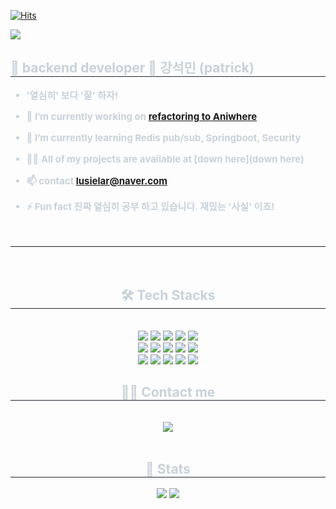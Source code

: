 [![Hits](https://hits.seeyoufarm.com/api/count/incr/badge.svg?url=https%3A%2F%2Fgithub.com%2Fptrgonow%2Fhit-counter&count_bg=%236BCF20&title_bg=%23D74B4B&icon=git.svg&icon_color=%23E7E7E7&title=ptr&edge_flat=false)](https://hits.seeyoufarm.com)

<div>
    <img src="https://capsule-render.vercel.app/api?type=rounded&color=9ba0ab&height=240&text=patrick&animation=&fontColor=ffffff&fontSize=40" />
    </div>
    <div> 
    <h2 style="border-bottom: 1px solid #21262d; color: #c9d1d9;"> 👋 backend developer 👋 강석민 (patrick) </h2>  
    <div style="font-weight: 700; font-size: 15px; text-align: left; color: #c9d1d9;">
     
- **'열심히' 보다 '잘' 하자!**
   
- 🔭 I’m currently working on [refactoring to Aniwhere](https://github.com/ptrgonow/aniwhere-ver-2.git)

- 🌱 I’m currently learning **Redis pub/sub, Springboot, Security**

- 👨‍💻 All of my projects are available at [down here](down here)

- 📫 contact **lusielar@naver.com** </li>

- ⚡ Fun fact **진짜 열심히 공부 하고 있습니다. 재밌는 '사실' 이죠!**
<br>

---

<br>
   </div>
   </div>
   <div align= "center">
   <h2 style="border-bottom: 1px solid #21262d; color: #c9d1d9;"> 🛠️ Tech Stacks </h2> <br> 
   <div style="margin: 0 auto; text-align: center;" align= "center">
         <img src="https://img.shields.io/badge/Java-007396?style=flat&logo=Java&logoColor=white">
         <img src="https://img.shields.io/badge/Javascript-F7DF1E?style=flat&logo=Javascript&logoColor=white">
         <img src="https://img.shields.io/badge/Git-F05032?style=flat&logo=Git&logoColor=white">
         <img src="https://img.shields.io/badge/Github-181717?style=flat&logo=Github&logoColor=white">
         <img src="https://img.shields.io/badge/Amazon S3-569A31?style=flat&logo=Amazon S3&logoColor=white">
         <br/><img src="https://img.shields.io/badge/Bootstrap-7952B3?style=flat&logo=Bootstrap&logoColor=white">
         <img src="https://img.shields.io/badge/Docker-2496ED?style=flat&logo=Docker&logoColor=white">
         <img src="https://img.shields.io/badge/HTML5-E34F26?style=flat&logo=HTML5&logoColor=white">
         <img src="https://img.shields.io/badge/jQuery-0769AD?style=flat&logo=jQuery&logoColor=white">
         <img src="https://img.shields.io/badge/Spring Boot-6DB33F?style=flat&logo=Spring Boot&logoColor=white">
         <br/><img src="https://img.shields.io/badge/MariaDB-003545?style=flat&logo=MariaDB&logoColor=white">
         <img src="https://img.shields.io/badge/Notion-000000?style=flat&logo=Notion&logoColor=white">
         <img src="https://img.shields.io/badge/Amazon AWS-232F3E?style=flat&logo=Amazon AWS&logoColor=white">
         <img src="https://img.shields.io/badge/CSS3-1572B6?style=flat&logo=CSS3&logoColor=white">
         <img src="https://img.shields.io/badge/Discord-5865F2?style=flat&logo=Discord&logoColor=white">
         <br/></div>
   </div>
    
   <div align= "center">
   <h2 style="border-bottom: 1px solid #21262d; color: #c9d1d9;"> 🧑‍💻 Contact me </h2> <br> 
   <div align= "center"> <a href=https://sequoia-lightning-e87.notion.site/Patrick-s-Note-51fe0ee6d3de4b6e9d83f231ec53cd05> <img src="https://img.shields.io/badge/Notion-000000?style=flat&logo=Notion&logoColor=white&link=https://sequoia-lightning-e87.notion.site/Patrick-s-Note-51fe0ee6d3de4b6e9d83f231ec53cd05"> </a>
   </div>
    
   <br>
   <div align= "center"> 
   <h2 style="border-bottom: 1px solid #21262d; color: #c9d1d9;"> 🏅 Stats </h2> <div align= "center"> <img src="https://github-readme-stats.vercel.app/api?username=ptrgonow&custom_title=ptrgonow's Github Stat&bg_color=180,00000000,&title_color=000000&text_color=000000"
       /> <img src="https://github-readme-stats.vercel.app/api/top-langs/?username=ptrgonow&layout=compact&bg_color=180,00000000,&title_color=000000&text_color=000000"
          /> </div> 
   </div>
    

